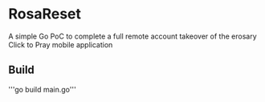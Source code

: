 # RosaReset
A simple Go PoC to complete a full remote account takeover of the erosary Click to Pray mobile application

## Build

'''go build main.go'''


